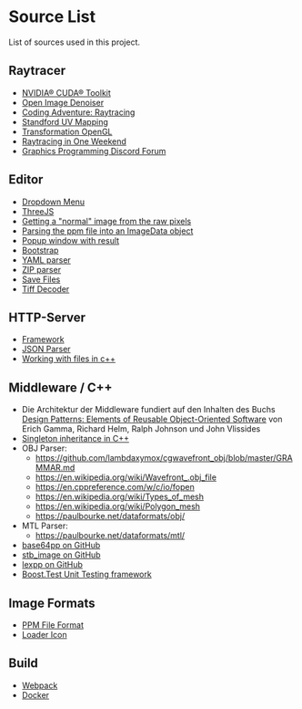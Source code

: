 # Source List
List of sources used in this project.

## Raytracer
- [NVIDIA® CUDA® Toolkit](https://developer.nvidia.com/cuda-toolkit) 
- [Open Image Denoiser](https://www.openimagedenoise.org/documentation.html)
- [Coding Adventure: Raytracing](https://www.youtube.com/watch?v=Qz0KTGYJtUk)
- [Standford UV Mapping](https://web.stanford.edu/class/cs148/materials/class_16_more_texture_mapping.pdf)
- [Transformation OpenGL](https://learnopengl.com/Getting-started/Transformations)
- [Raytracing in One Weekend](https://github.com/RayTracing)
- [Graphics Programming Discord Forum](https://discord.com/invite/m35J6Bk)

## Editor
- [Dropdown Menu](https://www.w3schools.com/howto/howto_js_dropdown.asp)
- [ThreeJS](https://threejs.org/)
- [Getting a "normal" image from the raw pixels](https://stackoverflow.com/questions/13416800/how-to-generate-an-image-from-imagedata-in-javascript)
- [Parsing the ppm file into an ImageData object](https://developer.mozilla.org/en-US/docs/Web/API/ImageData/ImageData)
- [Popup window with result](https://www.w3schools.com/howto/howto_css_modals.asp)
- [Bootstrap](https://getbootstrap.com/docs/)
- [YAML parser](https://www.npmjs.com/package/yaml)
- [ZIP parser](https://stuk.github.io/jszip/)
- [Save Files](https://web.dev/patterns/files/save-a-file/)
- [Tiff Decoder](https://github.com/photopea/UTIF.js)

## HTTP-Server
- [Framework](https://crowcpp.org)
- [JSON Parser](https://github.com/nlohmann/json)
- [Working with files in c++](https://www.w3schools.com/cpp/cpp_files.asp)

## Middleware / C++
- Die Architektur der Middleware fundiert auf den Inhalten des Buchs
  [Design Patterns: Elements of Reusable Object-Oriented Software](https://books.google.de/books/about/Design_Patterns.html?id=6oHuKQe3TjQC&redir_esc=y) von Erich Gamma, Richard Helm, Ralph Johnson und John Vlissides
- [Singleton inheritance in C++](https://stackoverflow.com/questions/34519073/inherit-singleton)
- OBJ Parser:
    - https://github.com/lambdaxymox/cgwavefront_obj/blob/master/GRAMMAR.md
    - https://en.wikipedia.org/wiki/Wavefront_.obj_file
    - https://en.cppreference.com/w/c/io/fopen
    - https://en.wikipedia.org/wiki/Types_of_mesh
    - https://en.wikipedia.org/wiki/Polygon_mesh
    - https://paulbourke.net/dataformats/obj/
- MTL Parser:
  - https://paulbourke.net/dataformats/mtl/
- [base64pp on GitHub](https://github.com/matheusgomes28/base64pp)
- [stb_image on GitHub](https://github.com/nothings/stb/blob/master/stb_image.h)
- [lexpp on GitHub](https://github.com/Jaysmito101/lexpp/tree/master)
- [Boost.Test Unit Testing framework](https://www.boost.org/doc/libs/1_71_0/libs/test/doc/html/index.html)

## Image Formats
- [PPM File Format](https://en.wikipedia.org/wiki/Netpbm)
- [Loader Icon](https://loading.io/)

## Build
- [Webpack](https://webpack.js.org/)
- [Docker](https://www.docker.com/)
